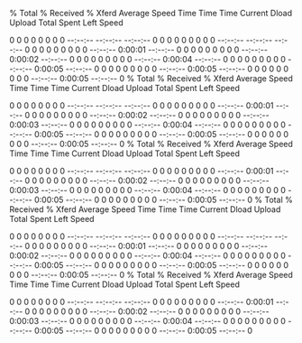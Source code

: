   % Total    % Received % Xferd  Average Speed   Time    Time     Time  Current
                                 Dload  Upload   Total   Spent    Left  Speed
  0     0    0     0    0     0      0      0 --:--:-- --:--:-- --:--:--     0  0     0    0     0    0     0      0      0 --:--:-- --:--:-- --:--:--     0  0     0    0     0    0     0      0      0 --:--:--  0:00:01 --:--:--     0  0     0    0     0    0     0      0      0 --:--:--  0:00:02 --:--:--     0  0     0    0     0    0     0      0      0 --:--:--  0:00:04 --:--:--     0  0     0    0     0    0     0      0      0 --:--:--  0:00:05 --:--:--     0  0     0    0     0    0     0      0      0 --:--:--  0:00:05 --:--:--     0  0     0    0     0    0     0      0      0 --:--:--  0:00:05 --:--:--     0
  % Total    % Received % Xferd  Average Speed   Time    Time     Time  Current
                                 Dload  Upload   Total   Spent    Left  Speed
  0     0    0     0    0     0      0      0 --:--:-- --:--:-- --:--:--     0  0     0    0     0    0     0      0      0 --:--:--  0:00:01 --:--:--     0  0     0    0     0    0     0      0      0 --:--:--  0:00:02 --:--:--     0  0     0    0     0    0     0      0      0 --:--:--  0:00:03 --:--:--     0  0     0    0     0    0     0      0      0 --:--:--  0:00:04 --:--:--     0  0     0    0     0    0     0      0      0 --:--:--  0:00:05 --:--:--     0  0     0    0     0    0     0      0      0 --:--:--  0:00:05 --:--:--     0  0     0    0     0    0     0      0      0 --:--:--  0:00:05 --:--:--     0
  % Total    % Received % Xferd  Average Speed   Time    Time     Time  Current
                                 Dload  Upload   Total   Spent    Left  Speed
  0     0    0     0    0     0      0      0 --:--:-- --:--:-- --:--:--     0  0     0    0     0    0     0      0      0 --:--:--  0:00:01 --:--:--     0  0     0    0     0    0     0      0      0 --:--:--  0:00:02 --:--:--     0  0     0    0     0    0     0      0      0 --:--:--  0:00:03 --:--:--     0  0     0    0     0    0     0      0      0 --:--:--  0:00:04 --:--:--     0  0     0    0     0    0     0      0      0 --:--:--  0:00:05 --:--:--     0  0     0    0     0    0     0      0      0 --:--:--  0:00:05 --:--:--     0
  % Total    % Received % Xferd  Average Speed   Time    Time     Time  Current
                                 Dload  Upload   Total   Spent    Left  Speed
  0     0    0     0    0     0      0      0 --:--:-- --:--:-- --:--:--     0  0     0    0     0    0     0      0      0 --:--:-- --:--:-- --:--:--     0  0     0    0     0    0     0      0      0 --:--:--  0:00:01 --:--:--     0  0     0    0     0    0     0      0      0 --:--:--  0:00:02 --:--:--     0  0     0    0     0    0     0      0      0 --:--:--  0:00:04 --:--:--     0  0     0    0     0    0     0      0      0 --:--:--  0:00:05 --:--:--     0  0     0    0     0    0     0      0      0 --:--:--  0:00:05 --:--:--     0  0     0    0     0    0     0      0      0 --:--:--  0:00:05 --:--:--     0
  % Total    % Received % Xferd  Average Speed   Time    Time     Time  Current
                                 Dload  Upload   Total   Spent    Left  Speed
  0     0    0     0    0     0      0      0 --:--:-- --:--:-- --:--:--     0  0     0    0     0    0     0      0      0 --:--:--  0:00:01 --:--:--     0  0     0    0     0    0     0      0      0 --:--:--  0:00:02 --:--:--     0  0     0    0     0    0     0      0      0 --:--:--  0:00:03 --:--:--     0  0     0    0     0    0     0      0      0 --:--:--  0:00:04 --:--:--     0  0     0    0     0    0     0      0      0 --:--:--  0:00:05 --:--:--     0  0     0    0     0    0     0      0      0 --:--:--  0:00:05 --:--:--     0
